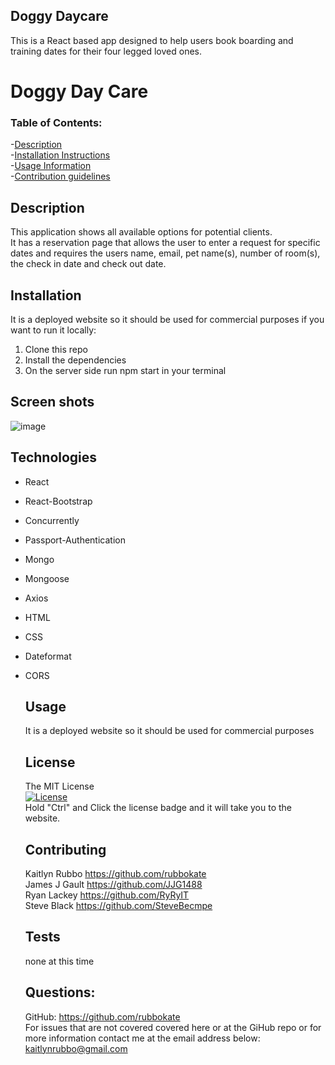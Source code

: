 ## Doggy Daycare 
This is a React based app designed to help users book boarding and training dates for their four legged loved ones. 
# Doggy Day Care

   ### Table of Contents:
  -[Description](#Description)      
  -[Installation Instructions](#Installation)    
  -[Usage Information](#Usage)    
  -[Contribution guidelines](#Contributing)    
  ## Description    
  This application shows all available options for potential clients.   
  It has a reservation page that allows the user to enter a request for specific dates and requires the users name, email, pet name(s), number of room(s), the check in date and check out date.
  ## Installation    
  It is a deployed website so it should be used for commercial purposes 
  if you want to run it locally:
1. Clone this repo 
2. Install the dependencies
3. On the server side run npm start in your terminal 
  ## Screen shots 
  ![image](https://user-images.githubusercontent.com/74007392/118893753-f6e76400-b8d0-11eb-933e-f132b0bf99ff.png) 
  
  ## Technologies 
* React
* React-Bootstrap
* Concurrently
* Passport-Authentication
* Mongo 
* Mongoose
* Axios 
* HTML 
* CSS  
* Dateformat 
* CORS


  ## Usage    
  It is a deployed website so it should be used for commercial purposes   
  ## License   
  The MIT License    
  [![License](https://img.shields.io/badge/License-Apache%202.0-blue.svg)](https://opensource.org/licenses/Apache-2.0)   
  Hold "Ctrl" and Click the license badge and it will take you to the website.     
  ## Contributing 
  Kaitlyn Rubbo https://github.com/rubbokate   
  James J Gault https://github.com/JJG1488    
  Ryan Lackey   https://github.com/RyRyIT      
  Steve Black https://github.com/SteveBecmpe     
  ## Tests       
  none at this time    
  ## Questions: 
  GitHub: https://github.com/rubbokate   
  For issues that are not covered covered here or at the GiHub repo or for more information contact me at the email address below:   
  kaitlynrubbo@gmail.com
